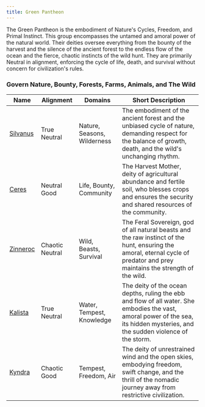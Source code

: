 ```yaml
---
title: Green Pantheon
---
```


The Green Pantheon is the embodiment of Nature's Cycles, Freedom, and Primal Instinct. This group encompasses the untamed and amoral power of the natural world. Their deities oversee everything from the bounty of the harvest and the silence of the ancient forest to the endless flow of the ocean and the fierce, chaotic instincts of the wild hunt. They are primarily Neutral in alignment, enforcing the cycle of life, death, and survival without concern for civilization's rules.

### Govern Nature, Bounty, Forests, Farms, Animals, and The Wild

| Name                    | Alignment       | Domains                     | Short Description                                                                                                                                                                |
| ----------------------- | --------------- | --------------------------- | -------------------------------------------------------------------------------------------------------------------------------------------------------------------------------- |
| [Silvanus](../silvanus) | True Neutral    | Nature, Seasons, Wilderness | The embodiment of the ancient forest and the unbiased cycle of nature, demanding respect for the balance of growth, death, and the wild's unchanging rhythm.                     |
| [Ceres](../ceres)       | Neutral Good    | Life, Bounty, Community     | The Harvest Mother, deity of agricultural abundance and fertile soil, who blesses crops and ensures the security and shared resources of the community.                          |
| [Zinneroc](../zinneroc) | Chaotic Neutral | Wild, Beasts, Survival      | The Feral Sovereign, god of all natural beasts and the raw instinct of the hunt, ensuring the amoral, eternal cycle of predator and prey maintains the strength of the wild.     |
| [Kalista](../kalista)   | True Neutral    | Water, Tempest, Knowledge   | The deity of the ocean depths, ruling the ebb and flow of all water. She embodies the vast, amoral power of the sea, its hidden mysteries, and the sudden violence of the storm. |
| [Kyndra](../kyndra)     | Chaotic Good    | Tempest, Freedom, Air       | The deity of unrestrained wind and the open skies, embodying freedom, swift change, and the thrill of the nomadic journey away from restrictive civilization.                    |
